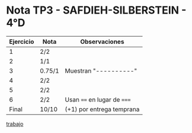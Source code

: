 # Nota TP3 - SAFDIEH-SILBERSTEIN - 4°D

| Ejercicio | Nota   | Observaciones               |
| --------- | ------ | --------------------------- |
| 1         | 2/2    |                             |
| 2         | 1/1    |                             |
| 3         | 0.75/1 | Muestran "----------"       |
| 4         | 2/2    |                             |
| 5         | 2/2    |                             |
| 6         | 2/2    | Usan `==` en lugar de `===` |
| Final     | 10/10  | (+1) por entrega temprana   |

[trabajo](https://drive.google.com/file/d/1UNVVCGdCFYA1x9cf_HHS9JV2T3gloGKJ/view)
